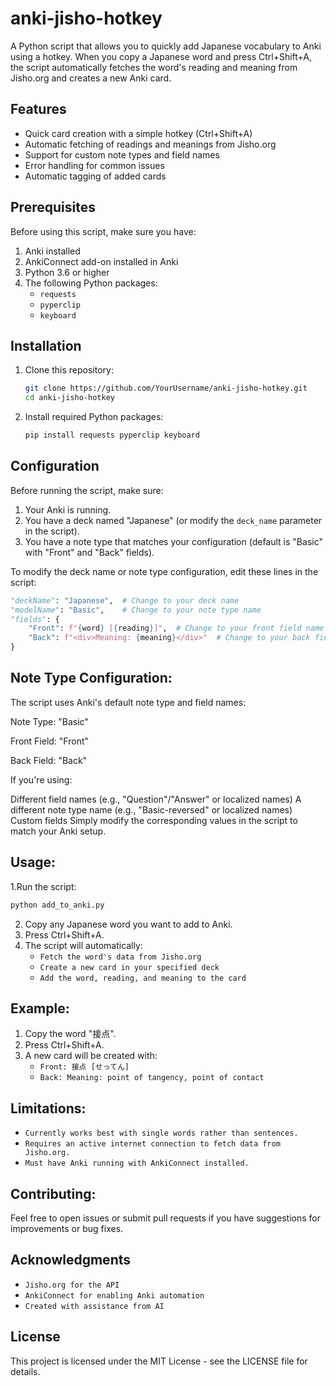 # anki-jisho-hotkey

A Python script that allows you to quickly add Japanese vocabulary to Anki using a hotkey. When you copy a Japanese word and press Ctrl+Shift+A, the script automatically fetches the word's reading and meaning from Jisho.org and creates a new Anki card.

## Features

- Quick card creation with a simple hotkey (Ctrl+Shift+A)
- Automatic fetching of readings and meanings from Jisho.org
- Support for custom note types and field names
- Error handling for common issues
- Automatic tagging of added cards

## Prerequisites

Before using this script, make sure you have:

1. Anki installed
2. AnkiConnect add-on installed in Anki
3. Python 3.6 or higher
4. The following Python packages:
   - `requests`
   - `pyperclip`
   - `keyboard`

## Installation

1. Clone this repository:
    ```bash
    git clone https://github.com/YourUsername/anki-jisho-hotkey.git
    cd anki-jisho-hotkey
    ```

2. Install required Python packages:
    ```bash
    pip install requests pyperclip keyboard
    ```

## Configuration

Before running the script, make sure:

1. Your Anki is running.
2. You have a deck named "Japanese" (or modify the `deck_name` parameter in the script).
3. You have a note type that matches your configuration (default is "Basic" with "Front" and "Back" fields).

To modify the deck name or note type configuration, edit these lines in the script:
```python
"deckName": "Japanese",  # Change to your deck name
"modelName": "Basic",    # Change to your note type name
"fields": {
    "Front": f"{word} [{reading}]",  # Change to your front field name
    "Back": f"<div>Meaning: {meaning}</div>"  # Change to your back field name
}

```


 ## Note Type Configuration:

The script uses Anki's default note type and field names:

Note Type: "Basic"

Front Field: "Front"

Back Field: "Back"

If you're using:

Different field names (e.g., "Question"/"Answer" or localized names)
A different note type name (e.g., "Basic-reversed" or localized names)
Custom fields
Simply modify the corresponding values in the script to match your Anki setup.

## Usage:

1.Run the script:
```bash
python add_to_anki.py

```
2. Copy any Japanese word you want to add to Anki.
3. Press Ctrl+Shift+A.
4. The script will automatically:
   - `Fetch the word's data from Jisho.org`
   - `Create a new card in your specified deck`
   - `Add the word, reading, and meaning to the card`

## Example:

1. Copy the word "接点".
2. Press Ctrl+Shift+A.
3. A new card will be created with:
   - `Front: 接点 [せってん]`
   - `Back: Meaning: point of tangency, point of contact`

## Limitations:

- `Currently works best with single words rather than sentences.`
- `Requires an active internet connection to fetch data from Jisho.org.`
- `Must have Anki running with AnkiConnect installed.`

## Contributing:

Feel free to open issues or submit pull requests if you have suggestions for improvements or bug fixes.

## Acknowledgments

- `Jisho.org for the API`
- `AnkiConnect for enabling Anki automation`
- `Created with assistance from AI`

## License

This project is licensed under the MIT License - see the LICENSE file for details.







